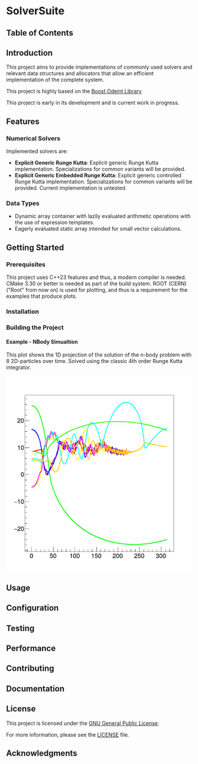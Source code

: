 # SolverSuite

## Table of Contents

## Introduction
This project aims to provide implementations of commonly used solvers and relevant data structures and allocators that allow an efficient implementation of the complete system.

This project is highly based on the [Boost Odeint Library](https://www.boost.org/doc/libs/1_82_0/libs/numeric/odeint/doc/html/index.html)

This project is early in its development and is current work in progress.

## Features

### Numerical Solvers
Implemented solvers are:
- **Explicit Generic Runge Kutta**: Explicit generic Runge Kutta implementation. Specializations for common variants will be provided.
- **Explicit Generic Embedded Runge Kutta**: Explicit generic controlled Runge Kutta implementation. Specializations for common variants will be provided. Current implementation is untested.

### Data Types
- Dynamic array container with lazily evaluated arithmetic operations with the use
of expression templates.
- Eagerly evaluated static array intended for small vector calculations.

## Getting Started

### Prerequisites
This project uses C++23 features and thus, a modern compiler is needed.
CMake 3.30 or better is needed as part of the build system.
ROOT (CERN) ("Root" from now on) is used for plotting, and thus is a requirement for the examples that produce plots.

### Installation

### Building the Project

#### Example - NBody Simualtion

This plot shows the 1D projection of the solution of the n-body problem with 8 2D-particles over time. Solved using the classic 4th order Runge Kutta integrator.

![1D Projection of 8 2D-particles over time](./docs/assets/sample_particle_plot.png)

## Usage

## Configuration

## Testing

## Performance

## Contributing

## Documentation

## License
This project is licensed under the [GNU General Public License](./LICENSE).

For more information, please see the [LICENSE](./LICENSE) file.

## Acknowledgments
